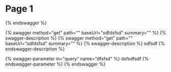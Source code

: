 # Page 1

{% endswagger %}

{% swagger method="get" path="" baseUrl="sdfdsfsd" summary="" %}
{% swagger-description %}
{% swagger method="get" path="" baseUrl="sdfdsfsd" summary="" %}
{% swagger-description %}
sdfsdf
{% endswagger-description %}

{% swagger-parameter in="query" name="dfsfsd" %}
dsfsdfsdf
{% endswagger-parameter %}
{% endswagger %}
